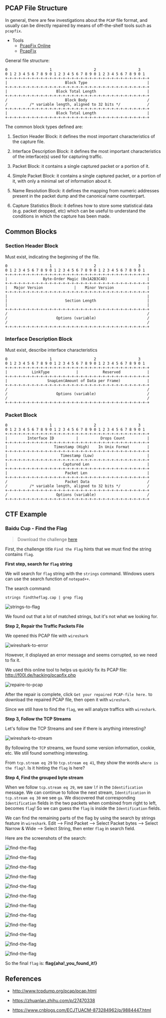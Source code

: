 ## PCAP File Structure

In general, there are few investigations about the `PCAP` file format, and usually can be directly repaired by means of off-the-shelf tools such as `pcapfix`.


- Tools
    - [PcapFix Online](https://f00l.de/hacking/pcapfix.php)
    - [PcapFix](https://github.com/Rup0rt/pcapfix/tree/devel)


General file structure:


```console
0                   1                   2                   3   
0 1 2 3 4 5 6 7 8 9 0 1 2 3 4 5 6 7 8 9 0 1 2 3 4 5 6 7 8 9 0 1
+-+-+-+-+-+-+-+-+-+-+-+-+-+-+-+-+-+-+-+-+-+-+-+-+-+-+-+-+-+-+-+-+
|                          Block Type                           |
+-+-+-+-+-+-+-+-+-+-+-+-+-+-+-+-+-+-+-+-+-+-+-+-+-+-+-+-+-+-+-+-+
|                      Block Total Length                       |
+-+-+-+-+-+-+-+-+-+-+-+-+-+-+-+-+-+-+-+-+-+-+-+-+-+-+-+-+-+-+-+-+
/                          Block Body                           /
/          /* variable length, aligned to 32 bits */            /
+-+-+-+-+-+-+-+-+-+-+-+-+-+-+-+-+-+-+-+-+-+-+-+-+-+-+-+-+-+-+-+-+
|                      Block Total Length                       |
+-+-+-+-+-+-+-+-+-+-+-+-+-+-+-+-+-+-+-+-+-+-+-+-+-+-+-+-+-+-+-+-+

```

The common block types defined are:


1. Section Header Block: it defines the most important characteristics of the capture file.

2. Interface Description Block: it defines the most important characteristics of the interface(s) used for capturing traffic.

3. Packet Block: it contains a single captured packet or a portion of it.

4. Simple Packet Block: it contains a single captured packet, or a portion of it, with only a minimal set of information about it.

5. Name Resolution Block: it defines the mapping from numeric addresses present in the packet dump and the canonical name counterpart.

6. Capture Statistics Block: it defines how to store some statistical data (e.g. packet dropped, etc) which can be useful to understand the conditions in which the capture has been made.


## Common Blocks


### Section Header Block


Must exist, indicating the beginning of the file.


```console
0                   1                   2                   3   
0 1 2 3 4 5 6 7 8 9 0 1 2 3 4 5 6 7 8 9 0 1 2 3 4 5 6 7 8 9 0 1
+-+-+-+-+-+-+-+-+-+-+-+-+-+-+-+-+-+-+-+-+-+-+-+-+-+-+-+-+-+-+-+-+
|                Byte-Order Magic (0x1A2B3C4D)                  |
+-+-+-+-+-+-+-+-+-+-+-+-+-+-+-+-+-+-+-+-+-+-+-+-+-+-+-+-+-+-+-+-+
|   Major Version              |    Minor Version               |
+-+-+-+-+-+-+-+-+-+-+-+-+-+-+-+-+-+-+-+-+-+-+-+-+-+-+-+-+-+-+-+-+
|                                                               |
|                          Section Length                       |
|                                                               |
+-+-+-+-+-+-+-+-+-+-+-+-+-+-+-+-+-+-+-+-+-+-+-+-+-+-+-+-+-+-+-+-+
/                                                               /
/                      Options (variable)                       /
/                                                               /
+-+-+-+-+-+-+-+-+-+-+-+-+-+-+-+-+-+-+-+-+-+-+-+-+-+-+-+-+-+-+-+-+

```


### Interface Description Block


Must exist, describe interface characteristics


```console
0                   1                   2                   3   
0 1 2 3 4 5 6 7 8 9 0 1 2 3 4 5 6 7 8 9 0 1 2 3 4 5 6 7 8 9 0 1
+-+-+-+-+-+-+-+-+-+-+-+-+-+-+-+-+-+-+-+-+-+-+-+-+-+-+-+-+-+-+-+-+
|           LinkType            |           Reserved            |
+-+-+-+-+-+-+-+-+-+-+-+-+-+-+-+-+-+-+-+-+-+-+-+-+-+-+-+-+-+-+-+-+
|                  SnapLen(Amount of Data per Frame)            |
+-+-+-+-+-+-+-+-+-+-+-+-+-+-+-+-+-+-+-+-+-+-+-+-+-+-+-+-+-+-+-+-+
/                                                               /
/                      Options (variable)                       /
/                                                               /
+-+-+-+-+-+-+-+-+-+-+-+-+-+-+-+-+-+-+-+-+-+-+-+-+-+-+-+-+-+-+-+-+
```


### Packet Block


```console
0                   1                   2                   3   
0 1 2 3 4 5 6 7 8 9 0 1 2 3 4 5 6 7 8 9 0 1 2 3 4 5 6 7 8 9 0 1
+-+-+-+-+-+-+-+-+-+-+-+-+-+-+-+-+-+-+-+-+-+-+-+-+-+-+-+-+-+-+-+-+
|         Interface ID          |          Drops Count          |
+-+-+-+-+-+-+-+-+-+-+-+-+-+-+-+-+-+-+-+-+-+-+-+-+-+-+-+-+-+-+-+-+
|                     Timestamp (High)    In Unix Format        |
+-+-+-+-+-+-+-+-+-+-+-+-+-+-+-+-+-+-+-+-+-+-+-+-+-+-+-+-+-+-+-+-+
|                        Timestamp (Low)                        |
+-+-+-+-+-+-+-+-+-+-+-+-+-+-+-+-+-+-+-+-+-+-+-+-+-+-+-+-+-+-+-+-+
|                         Captured Len                          |
+-+-+-+-+-+-+-+-+-+-+-+-+-+-+-+-+-+-+-+-+-+-+-+-+-+-+-+-+-+-+-+-+
|                          Packet Len                           |
+-+-+-+-+-+-+-+-+-+-+-+-+-+-+-+-+-+-+-+-+-+-+-+-+-+-+-+-+-+-+-+-+
/                          Packet Data                          /
/          /* variable length, aligned to 32 bits */            /
+-+-+-+-+-+-+-+-+-+-+-+-+-+-+-+-+-+-+-+-+-+-+-+-+-+-+-+-+-+-+-+-+
/                      Options (variable)                       /
+-+-+-+-+-+-+-+-+-+-+-+-+-+-+-+-+-+-+-+-+-+-+-+-+-+-+-+-+-+-+-+-+
```


## CTF Example


### Baidu Cup - Find the Flag


> Download the challenge [here](https://github.com/ctf-wiki/ctf-challenges/blob/master/misc/cap/%E7%AC%AC%E4%B8%80%E5%B1%8A%E2%80%9C%E7%99%BE%E5%BA%A6%E6%9D%AF%E2%80%9D%E4%BF%A1%E6%81%AF%E5%AE%89%E5%85%A8%E6%94%BB%E9%98%B2%E6%80%BB%E5%86%B3%E8%B5%9B%20%E7%BA%BF%E4%B8%8A%E9%80%89%E6%8B%94%E8%B5%9B-find%20the%20flag/findtheflag.cap)


First, the challenge title `Find the Flag` hints that we must find the string contains `flag`.


**First step, search for `flag` string**


We will search for `flag` string with the `strings` command. Windows users can use the search function of `notepad++`.

The search command:

```shell
strings findtheflag.cap | grep flag
```


![strings-to-flag](./figure/strings-to-flag.png)


We found out that a lot of matched strings, but it's not what we looking for.


**Step 2, Repair the Traffic Packets File**


We opened this PCAP file with `wireshark`


![wireshark-to-error](./figure/wireshark-to-error.png)


However, it displayed an error message and seems corrupted, so we need to fix it.


We used this online tool to helps us quickly fix its PCAP file: http://f00l.de/hacking/pcapfix.php


![repaire-to-pcap](./figure/repaire-to-pcap.png)


After the repair is complete, click `Get your repaired PCAP-file here.` to download the repaired PCAP file, then open it with `wireshark`.


Since we still have to find the `flag`, we will analyze traffics with `wireshark`.


**Step 3, Follow the TCP Streams**


Let's follow the TCP Streams and see if there is anything interesting?


![wireshark-to-stream](./figure/wireshark-to-stream.png)


By following the `TCP` streams, we found some version information, cookie, etc. We still found something interesting.


From `tcp.stream eq 29` to `tcp.stream eq 41`, they show the words `where is the flag?`. Is it hinting the `flag` is here?


**Step 4, Find the grouped byte stream**


When we follow `tcp.stream eq 29`, we saw `lf` in the `Identification` message. We can continue to follow the next stream, `Identification` in `tcp.stream eq 30` we see `ga`. We discovered that corresponding `Identification` fields in the two packets when combined from right to left, becomes `flag`! So we can guess the `flag` is inside the `Identification` fields.


We can find the remaining parts of the flag by using the search by strings feature in `wireshark`.
Edit --> Find Packet --> Select Packet bytes --> Select Narrow & Wide --> Select String, then enter `flag` in search field.


Here are the screenshots of the search:

![find-the-flag](./figure/find-the-flag-01.png)


![find-the-flag](./figure/find-the-flag-02.png)


![find-the-flag](./figure/find-the-flag-03.png)


![find-the-flag](./figure/find-the-flag-04.png)


![find-the-flag](./figure/find-the-flag-05.png)


![find-the-flag](./figure/find-the-flag-06.png)


![find-the-flag](./figure/find-the-flag-07.png)


![find-the-flag](./figure/find-the-flag-08.png)


![find-the-flag](./figure/find-the-flag-09.png)


![find-the-flag](./figure/find-the-flag-10.png)


![find-the-flag](./figure/find-the-flag-11.png)


![find-the-flag](./figure/find-the-flag-12.png)


So the final `flag` is: **flag{aha!_you_found_it!}**


## References


- http://www.tcpdump.org/pcap/pcap.html

- https://zhuanlan.zhihu.com/p/27470338

- https://www.cnblogs.com/ECJTUACM-873284962/p/9884447.html
